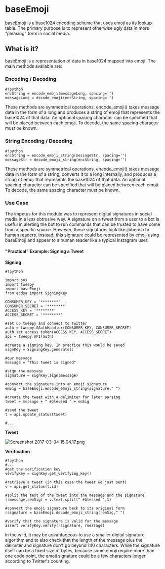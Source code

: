 # baseEmoji #

baseEmoji is a base1024 encoding scheme that uses emoji as its lookup table. The primary purpose is to represent otherwise ugly data in more "pleasing" form in social media.

## What is it? ##
baseEmoji is a representation of data in base1024 mapped into emoji. The main methods available are:

### Encoding / Decoding ###
```
#!python
encString = encode_emoji(messageLong, spacing='')
messageLong = decode_emoji(encString, spacing='')
```
These methods are symmetrical operations. encode_emoji() takes message data in the form of a long and produces a string of emoji that represents the base1024 of that data. An optional spacing character can be specified that will be placed between each emoji. To decode, the same spacing character must be known.

### String Encoding / Decoding ###
```
#!python
encString = encode_emoji_string(messageStr, spacing='')
messageStr = decode_emoji_string(encString, spacing='')
```
These methods are symmetrical operations. encode_emoji() takes message data in the form of a string, converts it to a long internally, and produces a string of emoji that represents the base1024 of that data. An optional spacing character can be specified that will be placed between each emoji. To decode, the same spacing character must be known.



### Use Case ###

The impetus for this module was to represent digital signatures in social media in a less obtrusive way. A signature on a tweet from a user to a bot is useful in alerting the bot to run commands that can be trusted to have come from a specific source. However, these signatures look like jibberish to human readers. Instead, this signature could be represented by emoji using baseEmoji and appear to a human reader like a typical Instagram user.

#### "Practical" Example: Signing a Tweet ####
**Signing**
```
#!python

import sys
import tweepy
import baseEmoji
from ecdsa import SigningKey

CONSUMER_KEY = '********'
CONSUMER_SECRET = '********'
ACCESS_KEY = '********'
ACCESS_SECRET = '********'

#set up tweepy and connect to Twitter
auth = tweepy.OAuthHandler(CONSUMER_KEY, CONSUMER_SECRET)
auth.set_access_token(ACCESS_KEY, ACCESS_SECRET)
api = tweepy.API(auth)

#create a signing key. In practice this would be saved
signKey = SigningKey.generate()

#our message
message = "This tweet is signed"

#sign the message
signature = signKey.sign(message)

#convert the signature into an emoji signature
emSig = baseEmoji.encode_emoji_string(signature," ")

#create the tweet with a delimiter for later parsing
tweet = message + " #blessed " + emSig

#send the tweet
t = api.update_status(tweet)

#...
```

**Tweet**

![Screenshot 2017-03-04 15.04.17.png](https://bitbucket.org/repo/rxLy6y/images/802293399-Screenshot%202017-03-04%2015.04.17.png)

**Verification**
```
#!python
#...
#get the verification key
verifyKey = signKey.get_verifying_key()

#retrieve a tweet (in this case the tweet we just sent)
v = api.get_status(t.id)

#split the text of the tweet into the message and the signature
(rmessage,remSig) = v.text.split(" #blessed ",1)

#convert the emoji signature back to its original form
rsignature = baseEmoji.decode_emoji_string(remSig," ")

#verify that the signature is valid for the message
assert verifyKey.verify(rsignature, rmessage)
```

In the wild, it may be advantageous to use a smaller digital signature algorithm and to also check that the length of the message plus the delimiter and signature don't go beyond 140 characters. While the signature itself can be a fixed size of bytes, because some emoji require more than one code point, the emoji signature could be a few characters longer according to Twitter's counting.